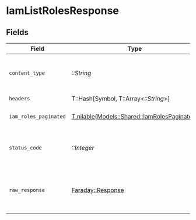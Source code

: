 # IamListRolesResponse


## Fields

| Field                                                                                    | Type                                                                                     | Required                                                                                 | Description                                                                              |
| ---------------------------------------------------------------------------------------- | ---------------------------------------------------------------------------------------- | ---------------------------------------------------------------------------------------- | ---------------------------------------------------------------------------------------- |
| `content_type`                                                                           | *::String*                                                                               | :heavy_check_mark:                                                                       | HTTP response content type for this operation                                            |
| `headers`                                                                                | T::Hash[Symbol, T::Array<*::String*>]                                                    | :heavy_check_mark:                                                                       | N/A                                                                                      |
| `iam_roles_paginated`                                                                    | [T.nilable(Models::Shared::IamRolesPaginated)](../../models/shared/iamrolespaginated.md) | :heavy_minus_sign:                                                                       | The list of roles was retrieved.                                                         |
| `status_code`                                                                            | *::Integer*                                                                              | :heavy_check_mark:                                                                       | HTTP response status code for this operation                                             |
| `raw_response`                                                                           | [Faraday::Response](https://www.rubydoc.info/gems/faraday/Faraday/Response)              | :heavy_check_mark:                                                                       | Raw HTTP response; suitable for custom response parsing                                  |